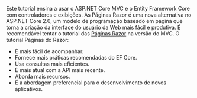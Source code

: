 Este tutorial ensina a usar o ASP.NET Core MVC e o Entity Framework Core com controladores e exibições. As Páginas Razor é uma nova alternativa no ASP.NET Core 2.0, um modelo de programação baseado em página que torna a criação da interface do usuário da Web mais fácil e produtiva. É recomendável tentar o tutorial das [Páginas Razor](xref:data/ef-rp/intro) na versão do MVC. O tutorial Páginas do Razor:

* É mais fácil de acompanhar.
* Fornece mais práticas recomendadas do EF Core.
* Usa consultas mais eficientes.
* É mais atual com a API mais recente.
* Aborda mais recursos.
* É a abordagem preferencial para o desenvolvimento de novos aplicativos.